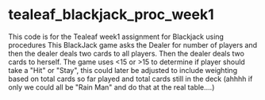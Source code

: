 # tealeaf_blackjack_proc_week1
This code is for the Tealeaf week1 assignment for Blackjack using procedures
This BlackJack game asks the Dealer for number of players and then the dealer deals two cards to all players.
Then the dealer deals two cards to herself.
The game uses <15 or >15 to determine if player should take a "Hit" or "Stay", this could later be adjusted to include weighting
based on total cards so far played and total cards still in the deck (ahhhh if only we could all be "Rain Man" and do that at the real table....)


